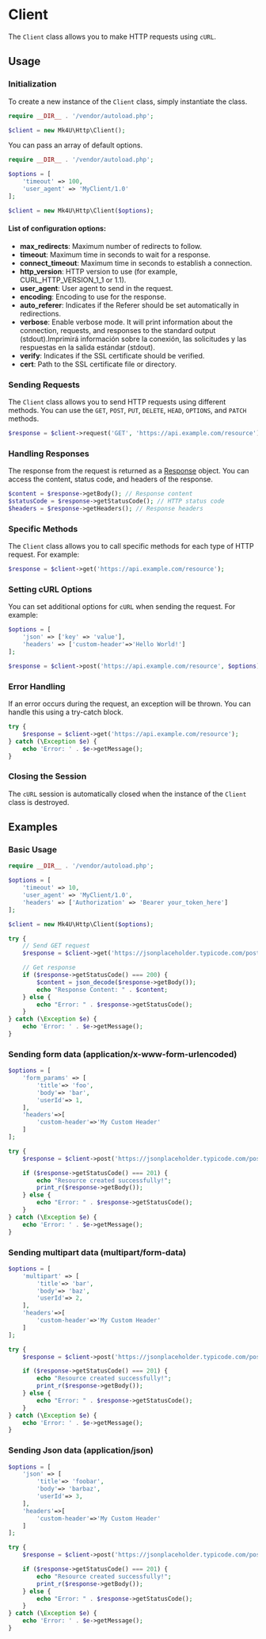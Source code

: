 # Client
The `Client` class allows you to make HTTP requests using `cURL`.

## Usage

### Initialization
To create a new instance of the `Client` class, simply instantiate the class.

```php
require __DIR__ . '/vendor/autoload.php';

$client = new Mk4U\Http\Client();
```
You can pass an array of default options.

```php
require __DIR__ . '/vendor/autoload.php';

$options = [
    'timeout' => 100,
    'user_agent' => 'MyClient/1.0'
];

$client = new Mk4U\Http\Client($options);
```
#### List of configuration options:

- **max_redirects**: Maximum number of redirects to follow.
- **timeout**: Maximum time in seconds to wait for a response.
- **connect_timeout**: Maximum time in seconds to establish a connection.
- **http_version**: HTTP version to use (for example, CURL_HTTP_VERSION_1_1 or 1.1).
- **user_agent**: User agent to send in the request.
- **encoding**: Encoding to use for the response.
- **auto_referer**: Indicates if the Referer should be set automatically in redirections.
- **verbose**: Enable verbose mode. It will print information about the connection, requests, and responses to the standard output (stdout).Imprimirá información sobre la conexión, las solicitudes y las respuestas en la salida estándar (stdout).
- **verify**: Indicates if the SSL certificate should be verified.
- **cert**: Path to the SSL certificate file or directory.

### Sending Requests
The `Client` class allows you to send HTTP requests using different methods. You can use the `GET`, `POST`, `PUT`, `DELETE`, `HEAD`, `OPTIONS`, and `PATCH` methods.

```php
$response = $client->request('GET', 'https://api.example.com/resource');
```

### Handling Responses
The response from the request is returned as a [Response](https://github.com/alexsandrov16/http/blob/main/docs/response.md) object. You can access the content, status code, and headers of the response.

```php
$content = $response->getBody(); // Response content
$statusCode = $response->getStatusCode(); // HTTP status code
$headers = $response->getHeaders(); // Response headers
```

### Specific Methods
The `Client` class allows you to call specific methods for each type of HTTP request. For example:

```php
$response = $client->get('https://api.example.com/resource');
```

### Setting cURL Options
You can set additional options for `cURL` when sending the request. For example:

```php
$options = [
    'json' => ['key' => 'value'],
    'headers' => ['custom-header'=>'Hello World!']
];

$response = $client->post('https://api.example.com/resource', $options);
```

### Error Handling
If an error occurs during the request, an exception will be thrown. You can handle this using a try-catch block.

```php
try {
    $response = $client->get('https://api.example.com/resource');
} catch (\Exception $e) {
    echo 'Error: ' . $e->getMessage();
}
```

### Closing the Session
The `cURL` session is automatically closed when the instance of the `Client` class is destroyed.

## Examples

### Basic Usage
```php
require __DIR__ . '/vendor/autoload.php';

$options = [
    'timeout' => 10,
    'user_agent' => 'MyClient/1.0',
    'headers' => ['Authorization' => 'Bearer your_token_here']
];

$client = new Mk4U\Http\Client($options);

try {
    // Send GET request
    $response = $client->get('https://jsonplaceholder.typicode.com/posts/1');

    // Get response
    if ($response->getStatusCode() === 200) {
        $content = json_decode($response->getBody());
        echo "Response Content: " . $content;
    } else {
        echo "Error: " . $response->getStatusCode();
    }
} catch (\Exception $e) {
    echo 'Error: ' . $e->getMessage();
}
```

### Sending form data (application/x-www-form-urlencoded)
```php
$options = [
    'form_params' => [
        'title'=> 'foo',
        'body'=> 'bar',
        'userId'=> 1,
    ],
    'headers'=>[
        'custom-header'=>'My Custom Header'
    ]
];

try {
    $response = $client->post('https://jsonplaceholder.typicode.com/posts', $options);

    if ($response->getStatusCode() === 201) {
        echo "Resource created successfully!";
        print_r($response->getBody());
    } else {
        echo "Error: " . $response->getStatusCode();
    }
} catch (\Exception $e) {
    echo 'Error: ' . $e->getMessage();
}
```

### Sending multipart data (multipart/form-data)
```php
$options = [
    'multipart' => [
        'title'=> 'bar',
        'body'=> 'baz',
        'userId'=> 2,
    ],
    'headers'=>[
        'custom-header'=>'My Custom Header'
    ]
];

try {
    $response = $client->post('https://jsonplaceholder.typicode.com/posts', $options);

    if ($response->getStatusCode() === 201) {
        echo "Resource created successfully!";
        print_r($response->getBody());
    } else {
        echo "Error: " . $response->getStatusCode();
    }
} catch (\Exception $e) {
    echo 'Error: ' . $e->getMessage();
}
```

### Sending Json data (application/json)
```php
$options = [
    'json' => [
        'title'=> 'foobar',
        'body'=> 'barbaz',
        'userId'=> 3,
    ],
    'headers'=>[
        'custom-header'=>'My Custom Header'
    ]
];

try {
    $response = $client->post('https://jsonplaceholder.typicode.com/posts', $options);

    if ($response->getStatusCode() === 201) {
        echo "Resource created successfully!";
        print_r($response->getBody());
    } else {
        echo "Error: " . $response->getStatusCode();
    }
} catch (\Exception $e) {
    echo 'Error: ' . $e->getMessage();
}
```